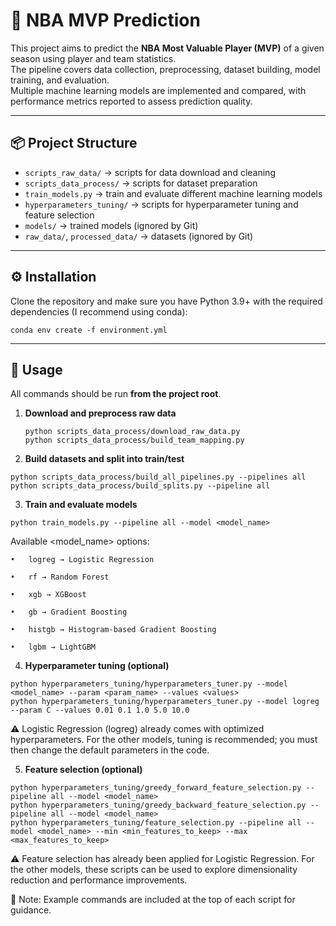 # 🏀 NBA MVP Prediction

This project aims to predict the **NBA Most Valuable Player (MVP)** of a given season using player and team statistics.  
The pipeline covers data collection, preprocessing, dataset building, model training, and evaluation.  
Multiple machine learning models are implemented and compared, with performance metrics reported to assess prediction quality.

---

## 📦 Project Structure

- `scripts_raw_data/` → scripts for data download and cleaning
- `scripts_data_process/` → scripts for dataset preparation  
- `train_models.py` → train and evaluate different machine learning models  
- `hyperparameters_tuning/` → scripts for hyperparameter tuning and feature selection  
- `models/` → trained models (ignored by Git)  
- `raw_data/`, `processed_data/` → datasets (ignored by Git)  

---

## ⚙️ Installation

Clone the repository and make sure you have Python 3.9+ with the required dependencies (I recommend using conda):

`conda env create -f environment.yml`

---

## 🚀 Usage

All commands should be run **from the project root**.

1. **Download and preprocess raw data**  
   ```
   python scripts_data_process/download_raw_data.py
   python scripts_data_process/build_team_mapping.py
   ```

2.	**Build datasets and split into train/test**
   ```
   python scripts_data_process/build_all_pipelines.py --pipelines all
   python scripts_data_process/build_splits.py --pipeline all
   ```

3.	**Train and evaluate models**
   ```
   python train_models.py --pipeline all --model <model_name>
   ```

Available <model_name> options:

	•	logreg → Logistic Regression
 
	•	rf → Random Forest
 
	•	xgb → XGBoost
 
	•	gb → Gradient Boosting
 
	•	histgb → Histogram-based Gradient Boosting
 
	•	lgbm → LightGBM

4.	**Hyperparameter tuning (optional)**
   ```
   python hyperparameters_tuning/hyperparameters_tuner.py --model <model_name> --param <param_name> --values <values>
   python hyperparameters_tuning/hyperparameters_tuner.py --model logreg --param C --values 0.01 0.1 1.0 5.0 10.0
   ```

⚠️ Logistic Regression (logreg) already comes with optimized hyperparameters.
For the other models, tuning is recommended; you must then change the default parameters in the code.

5.	**Feature selection (optional)**
   ```
   python hyperparameters_tuning/greedy_forward_feature_selection.py --pipeline all --model <model_name>
   python hyperparameters_tuning/greedy_backward_feature_selection.py --pipeline all --model <model_name>
   python hyperparameters_tuning/feature_selection.py --pipeline all --model <model_name> --min <min_features_to_keep> --max <max_features_to_keep>
   ```

⚠️ Feature selection has already been applied for Logistic Regression.
For the other models, these scripts can be used to explore dimensionality reduction and performance improvements.


📘 Note: Example commands are included at the top of each script for guidance.
